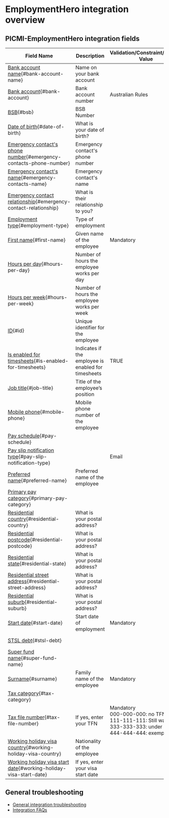 # EmploymentHero integration overview

## PICMI-EmploymentHero integration fields

| **Field Name**                                                                                         | **Description**                                     | **Validation/Constraint/Default Value**                                                                             | **Source**                |
|--------------------------------------------------------------------------------------------------------|-----------------------------------------------------|---------------------------------------------------------------------------------------------------------------------|---------------------------|
| [Bank account name](#bank-account-name){#bank-account-name}                                            | Name on your bank account                           |                                                                                                                     | Questions                 |
| [Bank account](#bank-account){#bank-account}                                                           | Bank account number                                 | Australian Rules                                                                                                    | Questions                 |
| [BSB](#bsb){#bsb}                                                                                      | BSB Number                                          |                                                                                                                     | Questions                 |
| [Date of birth](#date-of-birth){#date-of-birth}                                                        | What is your date of birth?                         |                                                                                                                     | Questions                 |
| [Emergency contact's phone number](#emergency-contacts-phone-number){#emergency-contacts-phone-number} | Emergency contact's phone number                    |                                                                                                                     | Questions                 |
| [Emergency contact's name](#emergency-contacts-name){#emergency-contacts-name}                         | Emergency contact's name                            |                                                                                                                     | Questions                 |
| [Emergency contact relationship](#emergency-contact-relationship){#emergency-contact-relationship}     | What is their relationship to you?                  |                                                                                                                     | Questions                 |
| [Employment type](#employment-type){#employment-type}                                                  | Type of employment                                  |                                                                                                                     | Integration Configuration |
| [First name](#first-name){#first-name}                                                                 | Given name of the employee                          | Mandatory                                                                                                           | Personal Information      |
| [Hours per day](#hours-per-day){#hours-per-day}                                                        | Number of hours the employee works per day          |                                                                                                                     | Integration Configuration |
| [Hours per week](#hours-per-week){#hours-per-week}                                                     | Number of hours the employee works per week         |                                                                                                                     | Integration Configuration |
| [ID](#id){#id}                                                                                         | Unique identifier for the employee                  |                                                                                                                     | Integration Configuration |
| [Is enabled for timesheets](#is-enabled-for-timesheets){#is-enabled-for-timesheets}                    | Indicates if the employee is enabled for timesheets | TRUE                                                                                                                | Integration Configuration |
| [Job title](#job-title){#job-title}                                                                    | Title of the employee’s position                    |                                                                                                                     | Contract/Job              |
| [Mobile phone](#mobile-phone){#mobile-phone}                                                           | Mobile phone number of the employee                 |                                                                                                                     | Personal Information      |
| [Pay schedule](#pay-schedule){#pay-schedule}                                                           |                                                     |                                                                                                                     | Integration Configuration |
| [Pay slip notification type](#pay-slip-notification-type){#pay-slip-notification-type}                 |                                                     | Email                                                                                                               | Integration Configuration |
| [Preferred name](#preferred-name){#preferred-name}                                                     | Preferred name of the employee                      |                                                                                                                     | Personal Information      |
| [Primary pay category](#primary-pay-category){#primary-pay-category}                                   |                                                     |                                                                                                                     | Integration Configuration |
| [Residential country](#residential-country){#residential-country}                                      | What is your postal address?                        |                                                                                                                     | Questions                 |
| [Residential postcode](#residential-postcode){#residential-postcode}                                   | What is your postal address?                        |                                                                                                                     | Questions                 |
| [Residential state](#residential-state){#residential-state}                                            | What is your postal address?                        |                                                                                                                     | Questions                 |
| [Residential street address](#residential-street-address){#residential-street-address}                 | What is your postal address?                        |                                                                                                                     | Questions                 |
| [Residential suburb](#residential-suburb){#residential-suburb}                                         | What is your postal address?                        |                                                                                                                     | Questions                 |
| [Start date](#start-date){#start-date}                                                                 | Start date of employment                            | Mandatory                                                                                                           | Job                       |
| [STSL debt](#stsl-debt){#stsl-debt}                                                                    |                                                     |                                                                                                                     | Integration Configuration |
| [Super fund name](#super-fund-name){#super-fund-name}                                                  |                                                     |                                                                                                                     | Integration Configuration |
| [Surname](#surname){#surname}                                                                          | Family name of the employee                         | Mandatory                                                                                                           | Personal Information      |
| [Tax category](#tax-category){#tax-category}                                                           |                                                     |                                                                                                                     | Integration Configuration |
| [Tax file number](#tax-file-number){#tax-file-number}                                                  | If yes, enter your TFN                              | Mandatory <br/>000-000-000: no TFN<br>111-111-111: Still waiting<br>333-333-333: under 18<br>444-444-444: exemption | Questions                 |
| [Working holiday visa country](#working-holiday-visa-country){#working-holiday-visa-country}           | Nationality of the employee                         |                                                                                                                     | Personal Information      |
| [Working holiday visa start date](#working-holiday-visa-start-date){#working-holiday-visa-start-date}  | If yes, enter your visa start date                  |                                                                                                                     | Questions                 |

<explanation>

## General troubleshooting

- [General integration troubleshooting](integrations#troubleshooting)
- [Integration FAQs](../faqs#integrations)

</explanation>

